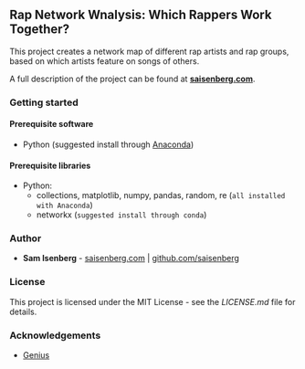 ## Rap Network Wnalysis: Which Rappers Work Together?

This project creates a network map of different rap artists and rap groups, based on which artists feature on songs of others.

A full description of the project can be found at [**saisenberg.com**](https://saisenberg.com/projects/rap-networks.html).

### Getting started

#### Prerequisite software

* Python (suggested install through [Anaconda](https://www.anaconda.com/download/))

#### Prerequisite libraries

* Python:
    - collections, matplotlib, numpy, pandas, random, re (```all installed with Anaconda```)
    - networkx (```suggested install through conda```)


### Author

* **Sam Isenberg** - [saisenberg.com](https://saisenberg.com) | [github.com/saisenberg](https://github.com/saisenberg)


### License

This project is licensed under the MIT License - see the *LICENSE.md* file for details.

### Acknowledgements

* [Genius](http://genius.com)